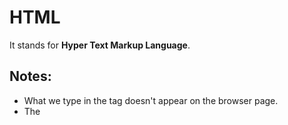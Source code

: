 # HTML

It stands for **Hyper Text Markup Language**.

## Notes:

- What we type in the   <head>  tag doesn't appear on the browser page.
- The   <title> tag defines the title of the document 
- The   <meta>  tag is a self closing tag.
- There are three modes used by the layout engines in web browsers :  
    1. quirks mode   
    2. Standard mode  
    3. Full standard mode  
- Browsers use a **DOCTYPE** in the beginning of the document to decide whether to handle it in quirks mode or standards mode,to ensure that your page uses full standards mode